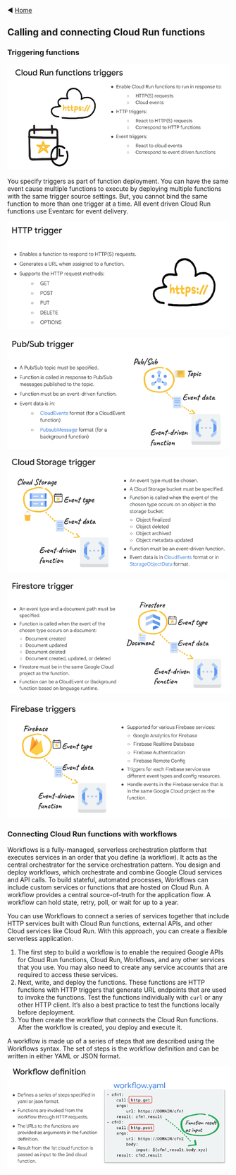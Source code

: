◀️ [Home](../../../../README.md)

## Calling and connecting Cloud Run functions

### Triggering functions

![Triggers](image.png)

You specify triggers as part of function deployment. You can have the same event cause multiple functions to execute by deploying multiple functions with the same trigger source settings. But, you cannot bind the same function to more than one trigger at a time. All event driven Cloud Run functions use Eventarc for event delivery.

![HTTP Trigger](image-2.png)

![Pub/Sub Trigger](image-3.png)

![Cloud Storage Trigger](image-1.png)

![Firestore Trigger](image-4.png)

![Firebase Triggers](image-5.png)

### Connecting Cloud Run functions with workflows
Workflows is a fully-managed, serverless orchestration platform that executes services in an order that you define (a workflow). 
It acts as the central orchestrator for the service orchestration pattern. You design and deploy workflows, which orchestrate and combine Google Cloud services and API calls. To build stateful, automated processes, Workflows can include custom services or functions that are hosted on Cloud Run. A workflow provides a central source-of-truth for the application flow. A workflow can hold state, retry, poll, or wait for up to a year.

You can use Workflows to connect a series of services together that include HTTP services built with Cloud Run functions, external APIs, and other Cloud services like Cloud Run. With this approach, you can create a flexible serverless application.

1. The first step to build a workflow is to enable the required Google APIs for Cloud Run functions, Cloud Run, Workflows, and any other services that you use. You may also need to create any service accounts that are required to access these services.
2. Next, write, and deploy the functions. These functions are HTTP functions with HTTP triggers that generate URL endpoints that are used to invoke the functions. Test the functions individually with `curl` or any other HTTP client. It’s also a best practice to test the functions locally before deployment.
3. You then create the workflow that connects the Cloud Run functions. After the workflow is created, you deploy and execute it.

A workflow is made up of a series of steps that are described using the Workflows syntax. The set of steps is the workflow definition and can be written in either YAML or JSON format.

![Workflow definition](image-6.png)






